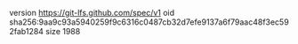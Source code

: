 version https://git-lfs.github.com/spec/v1
oid sha256:9aa9c93a5940259f9c6316c0487cb32d7efe9137a6f79aac48f3ec592fab1284
size 1988
